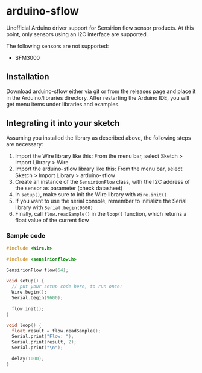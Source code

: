 # arduino-sflow

Unofficial Arduino driver support for Sensirion flow sensor products. At this point, only sensors using an I2C interface are supported.

The following sensors are not supported:
- SFM3000 


## Installation

Download arduino-sflow either via git or from the releases page and place it in
the Arduino/libraries directory. After restarting the Arduino IDE, you will get
menu items under libraries and examples.

## Integrating it into your sketch

Assuming you installed the library as described above, the following steps are necessary:

1. Import the Wire library like this: From the menu bar, select Sketch > Import Library > Wire
1. Import the arduino-sflow library like this: From the menu bar, select Sketch > Import Library > arduino-sflow
1. Create an instance of the `SensirionFlow` class, with the I2C address of the sensor as parameter (check datasheet)
2. In `setup()`, make sure to init the Wire library with `Wire.init()`
3. If you want to use the serial console, remember to initialize the Serial library with `Serial.begin(9600)`
1. Finally, call `flow.readSample()` in the `loop()` function, which returns a float value of the current flow

### Sample code
```c++
#include <Wire.h>

#include <sensirionflow.h>

SensirionFlow flow(64);

void setup() {
  // put your setup code here, to run once:
  Wire.begin();  
  Serial.begin(9600);

  flow.init();
}

void loop() {    
  float result = flow.readSample();
  Serial.print("Flow: ");
  Serial.print(result, 2);
  Serial.print("\n");

  delay(1000);
}
```

